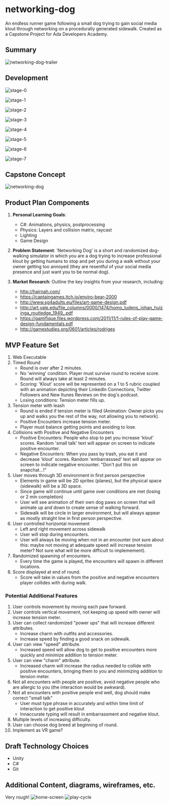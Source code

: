 # networking-dog
An endless runner game following a small dog trying to gain social media klout through networking on a procedurally generated sidewalk.  Created as a Capstone Project for Ada Developers Academy.
## Summary
![networking-dog-trailer](https://github.com/murog/networking-dog/blob/master/networking_dog_trailer.gif)

## Development 
![stage-0](https://d2w9rnfcy7mm78.cloudfront.net/1554873/original_1450422604ce52e1500e89423c383140.gif)

![stage-1](https://d2w9rnfcy7mm78.cloudfront.net/1628557/large_7e75955cac01a982dafe8d7bd74b65b4.png)


![stage-2](https://d2w9rnfcy7mm78.cloudfront.net/1628558/original_6a6090f50805ead0861343151e30484e.gif)

![stage-3](https://d2w9rnfcy7mm78.cloudfront.net/1628560/large_1e9ede746fc150a073c030ec9241919c.png)

![stage-4](https://d2w9rnfcy7mm78.cloudfront.net/1628562/large_a9e9b1eaba2ae7c4fd705ed43305e8c0.png)

![stage-5](https://d2w9rnfcy7mm78.cloudfront.net/1628561/large_2eddd6fecf21eb481b25fc5ff44a8541.png)

![stage-6](https://github.com/murog/networking-dog/blob/master/networking-profile.png)

![stage-7](https://github.com/murog/networking-dog/blob/master/networking_dog_sidewalk3.gif)

## Capstone Concept 
![networking-dog](https://i.imgur.com/kq7vcyj.png)

## Product Plan Components
1. __Personal Learning Goals__: 
    - C#: Animations, physics, postprocessing
    - Physics: Layers and collision matrix, raycast
    - Lighting
    - Game Design

1. __Problem Statement__: 'Networking Dog' is a short and randomized dog-walking simulator in which you are a dog trying to increase professional klout by getting humans to stop and pet you during a walk without your owner getting too annoyed (they are resentful of your social media presence and just want you to be normal dog). 

1. __Market Research__: Outline the key insights from your research, including:
    - http://hairnah.com/
    - https://captaingames.itch.io/enviro-bear-2000
    - http://www.sg4adults.eu/files/art-game-design.pdf
    - http://art.yale.edu/file_columns/0000/1474/homo_ludens_johan_huizinga_routledge_1949_.pdf
    - https://gamifique.files.wordpress.com/2011/11/1-rules-of-play-game-design-fundamentals.pdf
    - http://gamestudies.org/0601/articles/rodriges
    

## MVP Feature Set
1. Web Executable 
1.  Timed Round
	- Round is over after 2 minutes.
	- No 'winning' condition.  Player must survive round to receive score.  Round will always take at least 2 minutes. 
	- Scoring: 'Klout' score will be represented on a 1 to 5 rubric coupled with an animation depicting their LinkedIn Connections, Twitter Followers and New Itunes Reviews on the dog's podcast.
	- Losing conditions: Tension meter fills up.
1. Tension meter with leash
	- Round is ended if tension meter is filled (Animation: Owner picks you up and walks you the rest of the way, not allowing you to network).
	- Positive Encounters increase tension meter.
	- Player must balance getting points and avoiding to lose.
1.  Collisions with Positive and Negative Encounters
	- Positive Encounters: People who stop to pet you increase 'klout' scores.  Random 'small talk' text will appear on screen to indicate positive encounter.
	- Negative Encounters: When you pass by trash, you eat it and decrease 'klout' scores.  Random 'embarrasssed' text will appear on screen to indicate negative encounter. "Don't put this on snapchat...!"
1. User moves through 3D environment in first person perspective
	- Elements in game will be 2D sprites (planes), but the physical space (sidewalk) will be a 3D space.
	- Since game will continue until game over conditions are met (losing or 2 min completion) 
	- User will see animation of their own dog paws on screen that will animate up and down to create sense of walking forward.
	- Sidewalk will be circle in larger environment, but will always appear as mostly straight line in first person perspective. 
1.  User controlled horizontal movement
	- Left and right movement across sidewalk
	- User will stop during encounters.
	- User will always be moving when not in an encounter (not sure about this: maybe not moving at adequate speed will increase tension meter? Not sure what will be more difficult to implemement).
1.  Randomized spawning of encounters.
	- Every time the game is played, the encounters will spawn in different locations.
1. Score displayed at end of round.
	- Score will take in values from the positive and negative encounters player collides with during walk.

	
### Potential Additional Features

1.  User controls movement by moving each paw forward.
1. User controls vertical movement, not keeping up speed with owner will increase tension meter.
1.  User can collect randomized "power ups" that will increase different attributes.
	- Increase charm with outfits and accessories.
	- Increase speed by finding a good snack on sidewalk.
1.  User can view "speed" attribute.
	- Increased speed will allow dog to get to positive encounters more quickly and minimize addition to tension meter.
1.  User can view "charm" attribute.
	- Increased charm will increase the radius needed to collide with positive encounters, bringing them to you and minimizing addition to tension meter.
1. Not all encounters with people are positive, avoid negative people who are allergic to you (the interaction would be awkward).
1. Not all encounters with positive people end well, dog should make correct "small talk" 
	- User must type phrase in accurately and within time limit of interaction to get positive klout
	- Innaccurate typing will result in embarrassment and negative klout.
1.  Multiple levels of increasing difficulty.
1.  User can choose dog breed at beginning of round.
1. Implement as VR game?

## Draft Technology Choices

- Unity
- C# 
- Git


## Additional Content, diagrams, wireframes, etc.
Very rough!
![home-screen](https://i.imgur.com/KtvVsvT.png)
![play-cycle](https://i.imgur.com/w1B8cYj.png)
